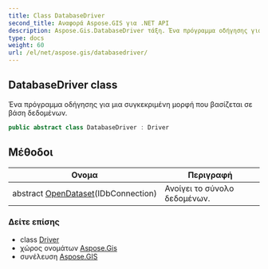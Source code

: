 ```yaml
---
title: Class DatabaseDriver
second_title: Αναφορά Aspose.GIS για .NET API
description: Aspose.Gis.DatabaseDriver τάξη. Ένα πρόγραμμα οδήγησης για μια συγκεκριμένη μορφή που βασίζεται σε βάση δεδομένων.
type: docs
weight: 60
url: /el/net/aspose.gis/databasedriver/
---
```

## DatabaseDriver class

Ένα πρόγραμμα οδήγησης για μια συγκεκριμένη μορφή που βασίζεται σε βάση δεδομένων.

```csharp
public abstract class DatabaseDriver : Driver
```

## Μέθοδοι

| Ονομα | Περιγραφή |
| --- | --- |
| abstract [OpenDataset](../../aspose.gis/databasedriver/opendataset/)(IDbConnection) | Ανοίγει το σύνολο δεδομένων. |

### Δείτε επίσης

* class [Driver](../driver/)
* χώρος ονομάτων [Aspose.Gis](../../aspose.gis/)
* συνέλευση [Aspose.GIS](../../)


